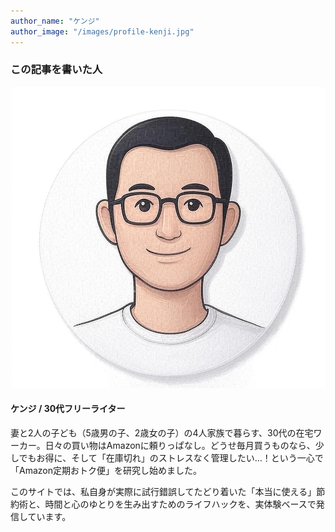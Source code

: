 ```yaml
---
author_name: "ケンジ"
author_image: "/images/profile-kenji.jpg" 
---
```


### この記事を書いた人

<div class="author-profile-box">
  <div class="author-image">
    <img src="/images/profile-kenji.jpg" alt="この記事の著者、ケンジのプロフィール写真">
  </div>
  <div class="author-info">
    <h4>ケンジ / 30代フリーライター</h4>
    <p>
      妻と2人の子ども（5歳男の子、2歳女の子）の4人家族で暮らす、30代の在宅ワーカー。日々の買い物はAmazonに頼りっぱなし。どうせ毎月買うものなら、少しでもお得に、そして「在庫切れ」のストレスなく管理したい…！という一心で「Amazon定期おトク便」を研究し始めました。
    </p>
    <p>
      このサイトでは、私自身が実際に試行錯誤してたどり着いた「本当に使える」節約術と、時間と心のゆとりを生み出すためのライフハックを、実体験ベースで発信しています。
    </p>
  </div>
</div>